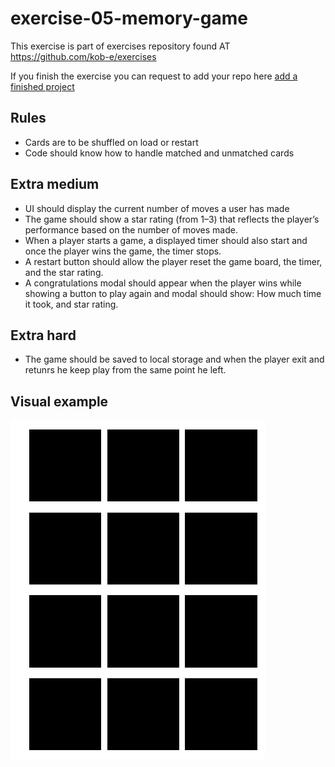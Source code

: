 # exercise-05-memory-game
This exercise is part of exercises repository found AT https://github.com/kob-e/exercises

If you finish the exercise you can request to add your repo here [add a finished project](https://github.com/kob-e/exercises/issues/new?assignees=kob-e&labels=Add+a+project+to+hall+of+fame&template=add-a-finished-project.md&title=i+want+to+add+my+proejct+05+memory+game+to+hall+of+fame)
## Rules
- Cards are to be shuffled on load or restart
- Code should know how to handle matched and unmatched cards


## Extra medium
- UI should display the current number of moves a user has made
- The game should show a star rating (from 1–3) that reflects the player’s performance based on the number of moves made.
- When a player starts a game, a displayed timer should also start and once the player wins the game, the timer stops.
- A restart button should allow the player reset the game board, the timer, and the star rating.
- A congratulations modal should appear when the player wins while showing a button to play again and modal should show: How much time it took, and star rating.

## Extra hard
- The game should be saved to local storage and when the player exit and retunrs he keep play from the same point he left.


## Visual example
![Memory game visual example](memory-game.gif "Memory game visual example")
